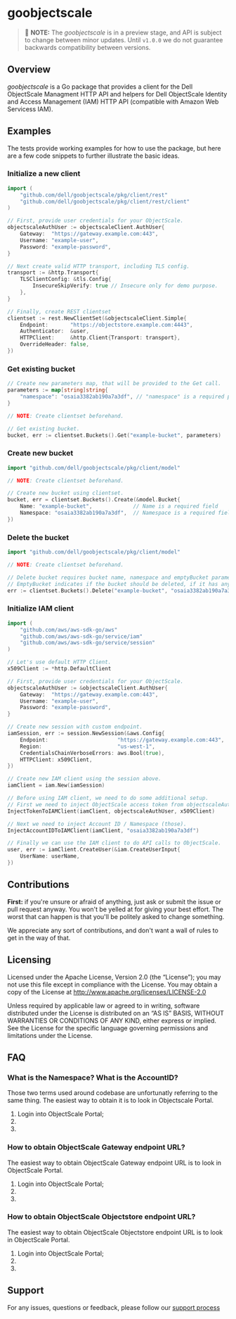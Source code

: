 # goobjectscale

> 🚧 **NOTE:** The *goobjectscale* is in a preview stage, and API is subject to change between minor updates. Until `v1.0.0` we do not guarantee backwards compatibility between versions.

## Overview

_goobjectscale_ is a Go package that provides a client for the Dell ObjectScale Managment HTTP API and helpers for Dell ObjectScale Identity and Access Management (IAM) HTTP API (compatible with Amazon Web Servicess IAM).

## Examples

The tests provide working examples for how to use the package, but here are a few code snippets to further illustrate the basic ideas.

### Initialize a new client


```go
import (
	"github.com/dell/goobjectscale/pkg/client/rest"
	"github.com/dell/goobjectscale/pkg/client/rest/client"
)

// First, provide user credentials for your ObjectScale.
objectscaleAuthUser := objectscaleClient.AuthUser{
	Gateway:  "https://gateway.example.com:443",
	Username: "example-user",
	Password: "example-password",
}

// Next create valid HTTP transport, including TLS config.
transport := &http.Transport{
	TLSClientConfig: &tls.Config{
		InsecureSkipVerify: true // Insecure only for demo purpose.
	},
}

// Finally, create REST clientset
clientset := rest.NewClientSet(&objectscaleClient.Simple{
	Endpoint:       "https://objectstore.example.com:4443",
	Authenticator:  &user,
	HTTPClient:     &http.Client{Transport: transport},
	OverrideHeader: false,
})
```

### Get existing bucket

```go
// Create new parameters map, that will be provided to the Get call.
parameters := map[string]string{
	"namespace": "osaia3382ab190a7a3df", // "namespace" is a required parameter
}

// NOTE: Create clientset beforehand.

// Get existing bucket.
bucket, err := clientset.Buckets().Get("example-bucket", parameters)
```

### Create new bucket

```go
import "github.com/dell/goobjectscale/pkg/client/model"

// NOTE: Create clientset beforehand.

// Create new bucket using clientset.
bucket, err = clientset.Buckets().Create(&model.Bucket{
	Name: "example-bucket",             // Name is a required field
	Namespace: "osaia3382ab190a7a3df",  // Namespace is a required field
})
```

### Delete the bucket

```go
import "github.com/dell/goobjectscale/pkg/client/model"

// NOTE: Create clientset beforehand.

// Delete bucket requires bucket name, namespace and emptyBucket parameters.
// EmptyBucket indicates if the bucket should be deleted, if it has any objects.
err := clientset.Buckets().Delete("example-bucket", "osaia3382ab190a7a3df", false)
```

### Initialize IAM client

```go
import (
	"github.com/aws/aws-sdk-go/aws"
	"github.com/aws/aws-sdk-go/service/iam"
	"github.com/aws/aws-sdk-go/service/session"
)

// Let's use default HTTP Client.
x509Client := *http.DefaultClient

// First, provide user credentials for your ObjectScale.
objectscaleAuthUser := &objectscaleClient.AuthUser{
	Gateway:  "https://gateway.example.com:443",
	Username: "example-user",
	Password: "example-password",
}

// Create new session with custom endpoint.
iamSession, err := session.NewSession(&aws.Config{
	Endpoint:                      "https://gateway.example.com:443",
	Region:                        "us-west-1",
	CredentialsChainVerboseErrors: aws.Bool(true),
	HTTPClient: x509Client,
})

// Create new IAM client using the session above.
iamClient = iam.New(iamSession)

// Before using IAM client, we need to do some additional setup.
// First we need to inject ObjectScale access token from objectscaleAuthUser structure.
InjectTokenToIAMClient(iamClient, objectscaleAuthUser, x509Client)

// Next we need to inject Account ID / Namespace (those).
InjectAccountIDToIAMClient(iamClient, "osaia3382ab190a7a3df")

// Finally we can use the IAM client to do API calls to ObjectScale.
user, err := iamClient.CreateUser(&iam.CreateUserInput{
	UserName: userName,
})
```

## Contributions

**First:** if you're unsure or afraid of anything, just ask or submit the issue or pull request anyway. You won't be yelled at for giving your best effort. The worst that can happen is that you'll be politely asked to change something.

We appreciate any sort of contributions, and don't want a wall of rules to get in the way of that.

## Licensing

Licensed under the Apache License, Version 2.0 (the “License”); you may not use this file except in compliance with the License. You may obtain a copy of the License at <http://www.apache.org/licenses/LICENSE-2.0>

Unless required by applicable law or agreed to in writing, software distributed under the License is distributed on an “AS IS” BASIS, WITHOUT WARRANTIES OR CONDITIONS OF ANY KIND, either express or implied. See the License for the specific language governing permissions and limitations under the License.

## FAQ

### What is the Namespace? What is the AccountID?

Those two terms used around codebase are unfortunatly referring to the same thing. The easiest way to obtain it is to look in Objectscale Portal.

1. Login into ObjectScale Portal;
2. <!-- TODO: where to look? -->
3. 

### How to obtain ObjectScale Gateway endpoint URL?

The easiest way to obtain ObjectScale Gateway endpoint URL is to look in ObjectScale Portal.

1. Login into ObjectScale Portal;
2. <!-- TODO: where to look? -->
3. 

### How to obtain ObjectScale Objectstore endpoint URL?

The easiest way to obtain ObjectScale Objectstore endpoint URL is to look in ObjectScale Portal.

1. Login into ObjectScale Portal;
2. <!-- TODO: where to look? -->
3. 

## Support

For any issues, questions or feedback, please follow our [support process](https://github.com/dell/csm/blob/main/docs/SUPPORT.md)
